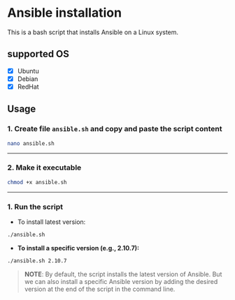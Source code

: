 # Ansible installation

This is a bash script that installs Ansible on a Linux system.

## supported OS

- [x] Ubuntu
- [x] Debian
- [x] RedHat

## Usage

### 1. Create file `ansible.sh` and copy and paste the script content

 ```bash
 nano ansible.sh
 ```

---

### 2. Make it executable

 ```bash
 chmod +x ansible.sh
 ```

---

### 1. Run the script

- To install latest version:

 ```bash
 ./ansible.sh
 ```

- **To install a specific version (e.g., 2.10.7):**

 ```bash
 ./ansible.sh 2.10.7
 ```

> **NOTE**: By default, the script installs the latest version of Ansible. But we can also install a specific Ansible version by adding the desired version at the end of the script in the command line.